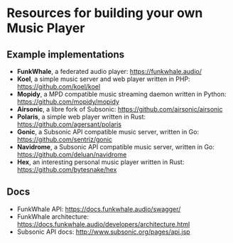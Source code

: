# Resources for building your own Music Player

## Example implementations

* **FunkWhale**, a federated audio player: https://funkwhale.audio/
* **Koel**, a simple music server and web player written in PHP: https://github.com/koel/koel
* **Mopidy**, a MPD compatible music streaming daemon written in Python: https://github.com/mopidy/mopidy
* **Airsonic**, a libre fork of Subsonic: https://github.com/airsonic/airsonic
* **Polaris**, a simple web player written in Rust: https://github.com/agersant/polaris
* **Gonic**, a Subsonic API compatible music server, written in Go: https://github.com/sentriz/gonic
* **Navidrome**, a Subsonic API compatible music server, written in Go: https://github.com/deluan/navidrome
* **Hex**, an interesting personal music player written in Rust: https://github.com/bytesnake/hex

## Docs

* FunkWhale API: https://docs.funkwhale.audio/swagger/
* FunkWhale architecture: https://docs.funkwhale.audio/developers/architecture.html
* Subsonic API docs: http://www.subsonic.org/pages/api.jsp